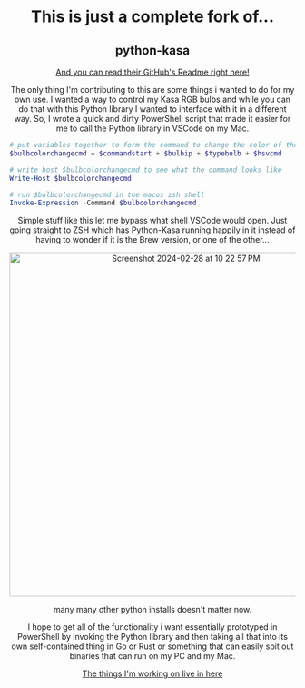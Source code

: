 <h1 align="center">This is just a complete fork of...</h1>

<h2 align="center">python-kasa</h2>

<p align="center">
  <a href="https://github.com/python-kasa/python-kasa/blob/master/README.md">And you can read their GitHub's Readme right here!</a>
</p>

<p align="center">
  The only thing I'm contributing to this are some things i wanted to do for my own use. I wanted a way to control my Kasa RGB bulbs and while you can do that with this Python library I wanted to interface with it in a different way. So, I wrote a quick and dirty PowerShell script that made it easier for me to call the Python library in VSCode on my Mac. 
</p>

```PowerShell
# put variables together to form the command to change the color of the selected bulb
$bulbcolorchangecmd = $commandstart + $bulbip + $typebulb + $hsvcmd

# write host $bulbcolorchangecmd to see what the command looks like
Write-Host $bulbcolorchangecmd

# run $bulbcolorchangecmd in the macos zsh shell
Invoke-Expression -Command $bulbcolorchangecmd
```
<p align="center">
  Simple stuff like this let me bypass what shell VSCode would open. Just going straight to ZSH which has Python-Kasa running happily in it instead of having to wonder if it is the Brew version, or one of the other...
</p>

<p align="center">
  <img width="606" alt="Screenshot 2024-02-28 at 10 22 57 PM" src="https://github.com/navjack/python-kasa/assets/7362750/d037f254-c867-4949-a8a9-9755c842e95a">
</p>

<p align="center">
  many many other python installs doesn't matter now.
</p>

<p align="center">
  I hope to get all of the functionality i want essentially prototyped in PowerShell by invoking the Python library and then taking all that into its own self-contained thing in Go or Rust or something that can easily spit out binaries that can run on my PC and my Mac.
</p>

<p align="center">
  <a href="https://github.com/navjack/python-kasa/tree/master/powershellscripts">The things I'm working on live in here</a>
</p>
